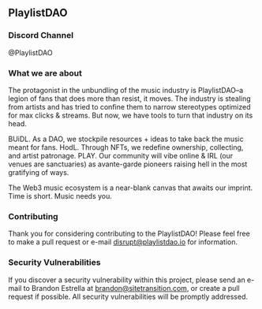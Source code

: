 ## PlaylistDAO

### Discord Channel

@PlaylistDAO

### What we are about

The protagonist in the unbundling of the music industry is PlaylistDAO–a legion of fans that does more than resist, it
moves. The industry is stealing from artists and has tried to confine them to narrow stereotypes optimized for max
clicks & streams. But now, we have tools to turn that industry on its head.

BUiDL. As a DAO, we stockpile resources + ideas to take back the music meant for fans. HodL. Through NFTs, we redefine
ownership, collecting, and artist patronage. PLAY. Our community will vibe online & IRL (our venues are sanctuaries) as
avante-garde pioneers raising hell in the most gratifying of ways.

The Web3 music ecosystem is a near-blank canvas that awaits our imprint. Time is short. Music needs you.

### Contributing

Thank you for considering contributing to the PlaylistDAO! Please feel free to make a pull request or e-mail
disrupt@playlistdao.io for information.

### Security Vulnerabilities

If you discover a security vulnerability within this project, please send an e-mail to Brandon Estrella at
brandon@sitetransition.com, or create a pull request if possible. All security vulnerabilities will be promptly
addressed.

